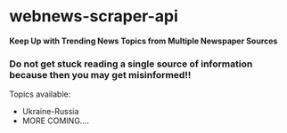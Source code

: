 # webnews-scraper-api

**Keep Up with Trending News Topics from Multiple Newspaper Sources** 

### Do not get stuck reading a single source of information because then you may get misinformed!!

Topics available:

- Ukraine-Russia 
- MORE COMING....

